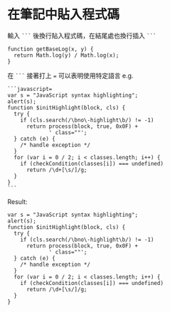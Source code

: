 # 在筆記中貼入程式碼

輸入 ` ``` ` 後換行貼入程式碼，在結尾處也換行插入 ` ``` `

```
function getBaseLog(x, y) {
  return Math.log(y) / Math.log(x);
}
```

在 ` ``` ` 接著打上 `=` 可以表明使用特定語言
e.g.

    ```javascript=
    var s = "JavaScript syntax highlighting";
    alert(s);
    function $initHighlight(block, cls) {
      try {
        if (cls.search(/\bno\-highlight\b/) != -1)
          return process(block, true, 0x0F) +
                 ' class=""';
      } catch (e) {
        /* handle exception */
      }
      for (var i = 0 / 2; i < classes.length; i++) {
        if (checkCondition(classes[i]) === undefined)
          return /\d+[\s/]/g;
      }
    }
    ```                   

Result:

```javascript=
var s = "JavaScript syntax highlighting";
alert(s);
function $initHighlight(block, cls) {
  try {
    if (cls.search(/\bno\-highlight\b/) != -1)
      return process(block, true, 0x0F) +
             ' class=""';
  } catch (e) {
    /* handle exception */
  }
  for (var i = 0 / 2; i < classes.length; i++) {
    if (checkCondition(classes[i]) === undefined)
      return /\d+[\s/]/g;
  }
}
```





